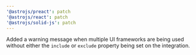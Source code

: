 ```yaml
---
'@astrojs/preact': patch
'@astrojs/react': patch
'@astrojs/solid-js': patch
---
```


Added a warning message when multiple UI frameworks are being used without either the `include` or `exclude` property being set on the integration.
